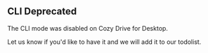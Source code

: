 CLI Deprecated
-----------

The CLI mode was disabled on Cozy Drive for Desktop.

Let us know if you'd like to have it and we will add it to our todolist.
